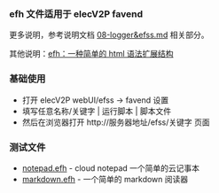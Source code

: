 ### efh 文件适用于 elecV2P favend

更多说明，参考说明文档 [08-logger&efss.md](https://github.com/elecV2/elecV2P-dei/blob/master/docs/08-logger&efss.md) 相关部分。

其他说明：[efh：一种简单的 html 语法扩展结构](https://elecv2.github.io/#efh：一种简单的%20html%20语法扩展结构)

### 基础使用

- 打开 elecV2P webUI/efss -> favend 设置
- 填写任意名称/关键字 | 运行脚本 | 脚本文件
- 然后在浏览器打开 http://服务器地址/efss/关键字 页面

### 测试文件

- [notepad.efh](https://raw.githubusercontent.com/elecV2/elecV2P-dei/master/examples/JSTEST/efh/notepad.efh) \- cloud notepad 一个简单的云记事本
- [markdown.efh](https://raw.githubusercontent.com/elecV2/elecV2P-dei/master/examples/JSTEST/efh/markdown.efh) \- 一个简单的 markdown 阅读器